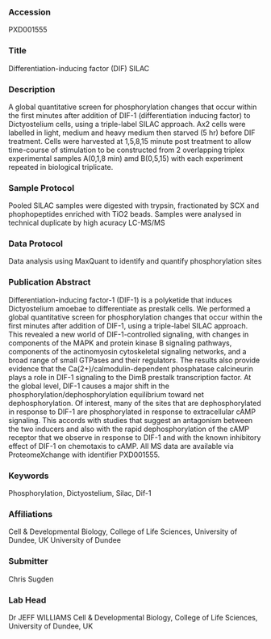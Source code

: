 ### Accession
PXD001555

### Title
Differentiation-inducing factor (DIF) SILAC

### Description
A global quantitative screen for phosphorylation changes that occur within the first minutes after addition of DIF-1 (differentiation inducing factor) to Dictyostelium cells, using a triple-label SILAC approach. Ax2 cells were labelled in light, medium and heavy medium then starved (5 hr) before DIF treatment. Cells were harvested at 1,5,8,15 minute post treatment to allow time-course of stimulation to be constructed from 2 overlapping triplex experimental samples A(0,1,8 min) amd B(0,5,15) with each experiment repeated in biological triplicate.

### Sample Protocol
Pooled SILAC samples were digested with trypsin, fractionated by SCX and phophopeptides enriched with TiO2 beads. Samples were analysed in technical duplicate by high acuracy LC-MS/MS

### Data Protocol
Data analysis using MaxQuant to identify and quantify phosphorylation sites

### Publication Abstract
Differentiation-inducing factor-1 (DIF-1) is a polyketide that induces Dictyostelium amoebae to differentiate as prestalk cells. We performed a global quantitative screen for phosphorylation changes that occur within the first minutes after addition of DIF-1, using a triple-label SILAC approach. This revealed a new world of DIF-1-controlled signaling, with changes in components of the MAPK and protein kinase B signaling pathways, components of the actinomyosin cytoskeletal signaling networks, and a broad range of small GTPases and their regulators. The results also provide evidence that the Ca(2+)/calmodulin-dependent phosphatase calcineurin plays a role in DIF-1 signaling to the DimB prestalk transcription factor. At the global level, DIF-1 causes a major shift in the phosphorylation/dephosphorylation equilibrium toward net dephosphorylation. Of interest, many of the sites that are dephosphorylated in response to DIF-1 are phosphorylated in response to extracellular cAMP signaling. This accords with studies that suggest an antagonism between the two inducers and also with the rapid dephosphorylation of the cAMP receptor that we observe in response to DIF-1 and with the known inhibitory effect of DIF-1 on chemotaxis to cAMP. All MS data are available via ProteomeXchange with identifier PXD001555.

### Keywords
Phosphorylation, Dictyostelium, Silac, Dif-1

### Affiliations
Cell & Developmental Biology, College of Life Sciences, University of Dundee, UK
University of Dundee

### Submitter
Chris Sugden

### Lab Head
Dr JEFF WILLIAMS
Cell & Developmental Biology, College of Life Sciences, University of Dundee, UK


